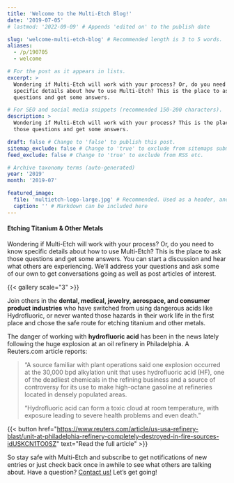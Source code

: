 ```yaml
---
title: 'Welcome to the Multi-Etch Blog!'
date: '2019-07-05'
# lastmod: '2022-09-09' # Appends 'edited on' to the publish date

slug: 'welcome-multi-etch-blog' # Recommended length is 3 to 5 words.
aliases:
  - /p/190705
  - welcome

# For the post as it appears in lists.
excerpt: >
  Wondering if Multi-Etch will work with your process? Or, do you need to know
  specific details about how to use Multi-Etch? This is the place to ask those
  questions and get some answers.

# For SEO and social media snippets (recommended 150-200 characters).
description: >
  Wondering if Multi-Etch will work with your process? This is the place to ask
  those questions and get some answers.

draft: false # Change to 'false' to publish this post.
sitemap_exclude: false # Change to 'true' to exclude from sitemaps submitted to search engines.
feed_exclude: false # Change to 'true' to exclude from RSS etc.

# Archive taxonomy terms (auto-generated)
year: '2019'
month: '2019-07'

featured_image:
  file: 'multietch-logo-large.jpg' # Recommended. Used as a header, and when sharing on social media.
  caption: '' # Markdown can be included here
---
```


#### Etching Titanium & Other Metals

Wondering if Multi-Etch will work with your process? Or, do you need to know
specific details about how to use Multi-Etch? This is the place to ask those
questions and get some answers. You can start a discussion and hear what others
are experiencing. We’ll address your questions and ask some of our own to get
conversations going as well as post articles of interest.

{{< gallery scale="3" >}}

Join others in the **dental, medical, jewelry, aerospace, and consumer product
industries** who have switched from using dangerous acids like Hydrofluoric, or
never wanted those hazards in their work life in the first place and chose the
safe route for etching titanium and other metals.

The danger of working with **hydrofluoric acid** has been in the news lately
following the huge explosion at an oil refinery in Philadelphia. A Reuters.com
article reports:

> “A source familiar with plant operations said one explosion occurred at the
> 30,000 bpd alkylation unit that uses hydrofluoric acid (HF), one of the
> deadliest chemicals in the refining business and a source of controversy for
> its use to make high-octane gasoline at refineries located in densely
> populated areas.
>
> “Hydrofluoric acid can form a toxic cloud at room temperature, with exposure
> leading to severe health problems and even death.”

{{< button href="https://www.reuters.com/article/us-usa-refinery-blast/unit-at-philadelphia-refinery-completely-destroyed-in-fire-sources-idUSKCN1TO0SZ" text="Read the full article" >}}

So stay safe with Multi-Etch and subscribe to get notifications of new entries
or just check back once in awhile to see what others are talking about. Have a
question? [Contact us!](/contact/) Let’s get going!
